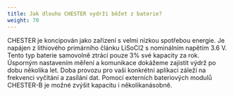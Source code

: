 ```yaml
---
title: Jak dlouho CHESTER vydrží běžet z baterie?
weight: 70
---
```


CHESTER je koncipován jako zařízení s velmi nízkou spotřebou energie. Je napájen z lithiového primárního článku LiSoCl2 s nominálním napětím 3.6 V. Tento typ baterie samovolně ztrácí pouze 3% své kapacity za rok. Úsporným nastavením měření a komunikace dokážeme zajistit výdrž po dobu několika let. Doba provozu pro vaši konkrétní aplikaci záleží na frekvenci vyčítání a zasílání dat. Pomocí externích bateriových modulů CHESTER-B je možné zvýšit kapacitu i několikanásobně.